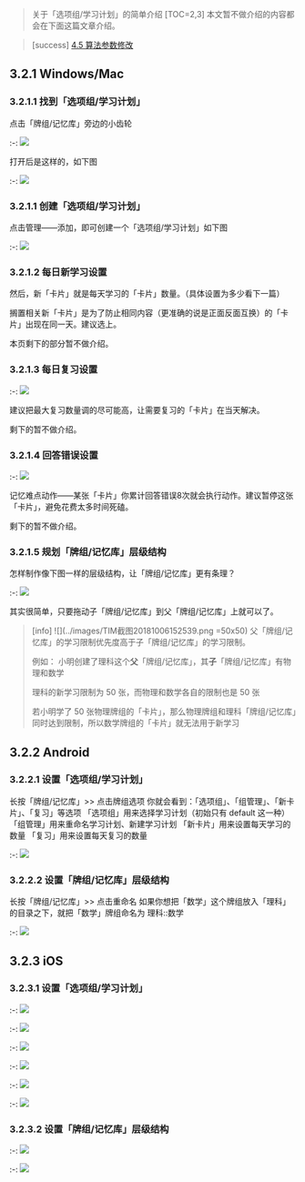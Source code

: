 
> 关于「选项组/学习计划」的简单介绍
[TOC=2,3]
本文暂不做介绍的内容都会在下面这篇文章介绍。

>[success] [4.5 算法参数修改](../advanced-operation/modify-parameter.md)

## 3.2.1 Windows/Mac

### 3.2.1.1 找到「选项组/学习计划」

点击「牌组/记忆库」旁边的小齿轮

:-: ![](../.gitbook/assets/9.22.21.59.PNG)
  
打开后是这样的，如下图

:-: ![](../.gitbook/assets/9.22.22.08.PNG)

### 3.2.1.1 创建「选项组/学习计划」

点击管理——添加，即可创建一个「选项组/学习计划」如下图  


:-: ![](../.gitbook/assets/9.22.23.15.PNG)

### 3.2.1.2 每日新学习设置 

然后，新「卡片」就是每天学习的「卡片」数量。（具体设置为多少看下一篇）

搁置相关新「卡片」是为了防止相同内容（更准确的说是正面反面互换）的「卡片」出现在同一天。建议选上。

本页剩下的部分暂不做介绍。

### 3.2.1.3 每日复习设置

:-: ![](../.gitbook/assets/tim-jie-tu-20180922235504.png)

建议把最大复习数量调的尽可能高，让需要复习的「卡片」在当天解决。

剩下的暂不做介绍。

### 3.2.1.4 回答错误设置

:-: ![](../.gitbook/assets/tim-jie-tu-20180922235651.png)

记忆难点动作——某张「卡片」你累计回答错误8次就会执行动作。建议暂停这张「卡片」，避免花费太多时间死磕。

剩下的暂不做介绍。

### 3.2.1.5 规划「牌组/记忆库」层级结构

怎样制作像下图一样的层级结构，让「牌组/记忆库」更有条理？

:-: ![](../.gitbook/assets/tim-jie-tu-20180923083737.png)

其实很简单，只要拖动子「牌组/记忆库」到父「牌组/记忆库」上就可以了。

>[info] ![](../images/TIM截图20181006152539.png =50x50)
> 父「牌组/记忆库」的学习限制优先度高于子「牌组/记忆库」的学习限制。
>  
> 例如：
> 小明创建了理科这个**父**「牌组/记忆库」，其**子**「牌组/记忆库」有物理和数学
> 
> 理科的新学习限制为 50 张，而物理和数学各自的限制也是 50 张
> 
> 若小明学了 50 张物理牌组的「卡片」，那么物理牌组和理科「牌组/记忆库」同时达到限制，所以数学牌组的「卡片」就无法用于新学习



##  3.2.2 Android

### 3.2.2.1 设置「选项组/学习计划」

长按「牌组/记忆库」>> 点击牌组选项
你就会看到：「选项组」、「组管理」、「新卡片」、「复习」等选项
「选项组」用来选择学习计划（初始只有 default 这一种）
「组管理」用来重命名学习计划、新建学习计划
「新卡片」用来设置每天学习的数量
「复习」用来设置每天复习的数量

:-: ![](../.gitbook/assets/gif_20180924094104.gif)

### 3.2.2.2 设置「牌组/记忆库」层级结构

长按「牌组/记忆库」>> 点击重命名
如果你想把「数学」这个牌组放入「理科」的目录之下，就把「数学」牌组命名为 理科::数学

:-: ![](../.gitbook/assets/gif_20180924094507.gif)

## 3.2.3 iOS

### 3.2.3.1 设置「选项组/学习计划」

:-: ![](../.gitbook/assets/e2f1b4f1cf9027ea020f2697d048f8a6.png)

:-: ![](../.gitbook/assets/eaab8a6639f26ae75b62ce8e4da9166c.png)

:-: ![](../.gitbook/assets/c4a726e2a140e0a38a9589e0351281f8.png)

:-: ![](../.gitbook/assets/1f5516686097185556453c7520643aa5.png)

:-: ![](../images/1.jpg)

:-: ![](../images/2.jpg)

### 3.2.3.2 设置「牌组/记忆库」层级结构

:-: ![](../.gitbook/assets/d759e2c9e5849ff2acb171b04778da8c.png)

:-: ![](../.gitbook/assets/018dd7d1059684591c47bfe35f64b25f.png)





